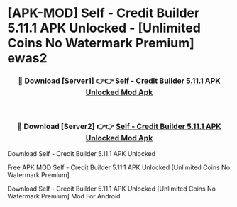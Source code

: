 # [APK-MOD] Self - Credit Builder 5.11.1 APK Unlocked - [Unlimited Coins No Watermark Premium] ewas2



<div align="center">
<h3>🔴 Download [Server1] 👉👉 <a href="https://momento.my/?title=Self_-_Credit_Builder_5.11.1_APK_Unlocked">Self - Credit Builder 5.11.1 APK Unlocked Mod Apk</a></h3><br>

<h3>🔴 Download [Server2] 👉👉 <a href="https://momento.my/?title=Self_-_Credit_Builder_5.11.1_APK_Unlocked">Self - Credit Builder 5.11.1 APK Unlocked Mod Apk</a></h3>
</div>



Download Self - Credit Builder 5.11.1 APK Unlocked 

Free APK MOD Self - Credit Builder 5.11.1 APK Unlocked [Unlimited Coins No Watermark Premium]

Download Self - Credit Builder 5.11.1 APK Unlocked [Unlimited Coins No Watermark Premium] Mod For Android
